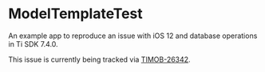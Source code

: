 # ModelTemplateTest

An example app to reproduce an issue with iOS 12 and database operations in Ti SDK 7.4.0.

This issue is currently being tracked via [TIMOB-26342](https://jira.appcelerator.org/browse/TIMOB-26342).